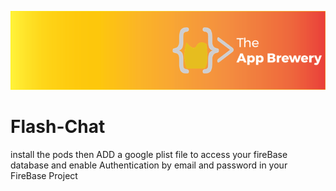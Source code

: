 ![App Brewery Banner](Documentation/AppBreweryBanner.png)

# Flash-Chat

   install the pods then
   ADD a google plist file to access your fireBase database
   and enable Authentication by email and password in your FireBase Project
   
